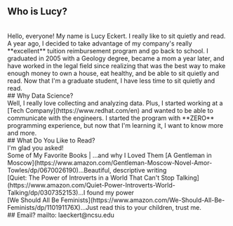 ## Who is Lucy?  
<br>
Hello, everyone! My name is Lucy Eckert. I really like to sit quietly and read. A year ago, I decided to take advantage of my company's really **excellent** tuition reimbursement program and go back to school. I graduated in 2005 with a Geology degree, became a mom a year later, and have worked in the legal field since realizing that was the best way to make enough money to own a house, eat healthy, and be able to sit quietly and read. Now that I'm a graduate student, I have less time to sit quietly and read.
<br>
## Why Data Science?  
<br>
Well, I really love collecting and analyzing data. Plus, I started working at a [Tech Company](https://www.redhat.com/en) and wanted to be able to communicate with the engineers. I started the program with **ZERO** programming experience, but now that I'm learning it, I want to know more and more.  
<br>
## What Do You Like to Read?  
<br>
I'm glad you asked!  
<br>
Some of My Favorite Books | ...and why I Loved Them
[A Gentleman in Moscow](https://www.amazon.com/Gentleman-Moscow-Novel-Amor-Towles/dp/0670026190)...Beautiful, descriptive writing
<br>
[Quiet: The Power of Introverts in a World That Can't Stop Talking](https://www.amazon.com/Quiet-Power-Introverts-World-Talking/dp/0307352153)...I found my power
<br>
[We Should All Be Feminists](https://www.amazon.com/We-Should-All-Be-Feminists/dp/110191176X)...Just read this to your children, trust me.
<br>
## Email?
mailto: laeckert@ncsu.edu
